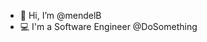 - 👋 Hi, I’m @mendelB
- 💻 I'm a Software Engineer @DoSomething

<!---
mendelB/mendelB is a ✨ special ✨ repository because its `README.md` (this file) appears on your GitHub profile.
You can click the Preview link to take a look at your changes.
--->
